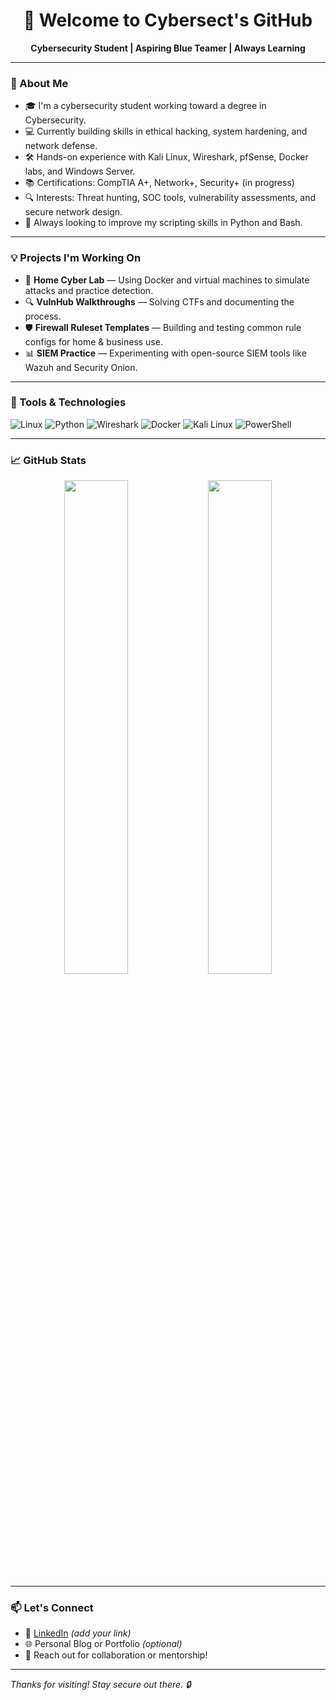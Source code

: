 <h1 align="center">👋 Welcome to Cybersect's GitHub</h1>
<p align="center">
  <strong>Cybersecurity Student | Aspiring Blue Teamer | Always Learning</strong>
</p>

---

### 🔐 About Me

- 🎓 I'm a cybersecurity student working toward a degree in Cybersecurity.
- 💻 Currently building skills in ethical hacking, system hardening, and network defense.
- 🛠️ Hands-on experience with Kali Linux, Wireshark, pfSense, Docker labs, and Windows Server.
- 📚 Certifications: CompTIA A+, Network+, Security+ (in progress)
- 🔍 Interests: Threat hunting, SOC tools, vulnerability assessments, and secure network design.
- 🌱 Always looking to improve my scripting skills in Python and Bash.

---

### 💡 Projects I'm Working On

- 🧪 **Home Cyber Lab** — Using Docker and virtual machines to simulate attacks and practice detection.
- 🔍 **VulnHub Walkthroughs** — Solving CTFs and documenting the process.
- 🛡️ **Firewall Ruleset Templates** — Building and testing common rule configs for home & business use.
- 📊 **SIEM Practice** — Experimenting with open-source SIEM tools like Wazuh and Security Onion.

---

### 🚀 Tools & Technologies

![Linux](https://img.shields.io/badge/Linux-FCC624?style=for-the-badge&logo=linux&logoColor=black)
![Python](https://img.shields.io/badge/Python-3670A0?style=for-the-badge&logo=python&logoColor=white)
![Wireshark](https://img.shields.io/badge/Wireshark-1679A7?style=for-the-badge&logo=wireshark&logoColor=white)
![Docker](https://img.shields.io/badge/Docker-2496ED?style=for-the-badge&logo=docker&logoColor=white)
![Kali Linux](https://img.shields.io/badge/Kali_Linux-557C94?style=for-the-badge&logo=kalilinux&logoColor=white)
![PowerShell](https://img.shields.io/badge/PowerShell-5391FE?style=for-the-badge&logo=powershell&logoColor=white)

---

### 📈 GitHub Stats

<p align="center">
  <img src="https://github-readme-stats.vercel.app/api?username=cybersect&show_icons=true&theme=radical" width="45%"/>
  <img src="https://github-readme-streak-stats.herokuapp.com/?user=cybersect&theme=radical" width="45%"/>
</p>

---

### 📫 Let's Connect

- 💼 [LinkedIn](https://www.linkedin.com/in/jaquezclark/) *(add your link)*
- 🌐 Personal Blog or Portfolio *(optional)*
- 📨 Reach out for collaboration or mentorship!

---

_Thanks for visiting! Stay secure out there. 🔒_


